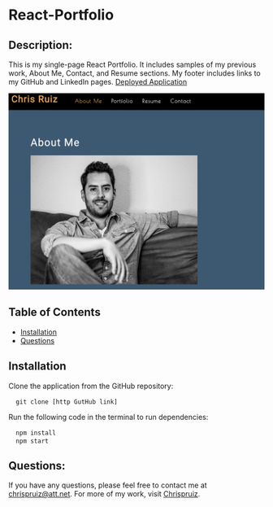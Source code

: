 # React-Portfolio
  
  ## Description: 
  This is my single-page React Portfolio. It includes samples of my previous work, About Me, Contact, and Resume sections. My footer includes links to my GitHub and LinkedIn pages.
  [Deployed Application](https://chrispruiz.github.io/react-portfolio/)

  ![screenshot](https://github.com/Chrispruiz/react-portfolio/blob/main/src/assets/images/screenshot.png?raw=true)

  ## Table of Contents
  * [Installation](#installation) 
  * [Questions](#questions)
  ## Installation
  Clone the application from the GitHub repository:

      git clone [http GutHub link]
  
  Run the following code in the terminal to run dependencies:

      npm install
      npm start

  ## Questions:
  If you have any questions, please feel free to contact me at chrispruiz@att.net. For more of my work, visit [Chrispruiz](https://github.com/Chrispruiz).